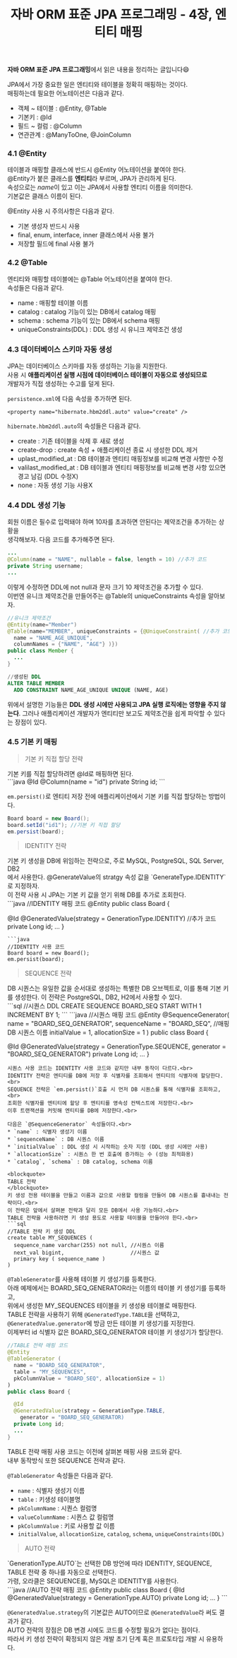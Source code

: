 ﻿---
toc: true
title:  "자바 ORM 표준 JPA 프로그래밍 - 4장, 엔티티 매핑"
last_modified_at:   2022-02-11
categories : Study
excerpt: ""
image: "https://drive.google.com/uc?id=1TrLyyAj3GYwbHIhkA2g_-KGeZUoHYWGL"
sitemap :
  changefreq : weekly
  priority : 1.0
use_math: true
---

**자바 ORM 표준 JPA 프로그래밍**에서 읽은 내용을 정리하는 글입니다😄<br>

JPA에서 가장 중요한 일은 엔티티와 테이블을 정확히 매핑하는 것이다.<br>
매핑하는데 필요한 어노테이션은 다음과 같다.<br>
* 객체 ~ 테이블 : @Entity, @Table
* 기본키 : @Id
* 필드 ~ 컬럼 : @Column
* 연관관계 : @ManyToOne, @JoinColumn

### 4.1 @Entity
테이블과 매핑할 클래스에 반드시 @Entity 어노테이션을 붙여야 한다.<br>
@Entity가 붙은 클래스를 **엔티티**라 부르며, JPA가 관리하게 된다.<br>
속성으로는 *name*이 있고 이는 JPA에서 사용할 엔티티 이름을 의미한다.<br>
기본값은 클래스 이름이 된다.<br>

@Entity 사용 시 주의사항은 다음과 같다.<br>
* 기본 생성자 반드시 사용
* final, enum, interface, inner 클래스에서 사용 불가
* 저장할 필드에 final 사용 불가

### 4.2 @Table
엔티티와 매핑할 테이블에는 @Table 어노테이션을 붙여야 한다.<br>
속성들은 다음과 같다.<br>
* name : 매핑할 테이블 이름
* catalog : catalog 기능이 있는 DB에서 catalog 매핑
* schema : schema 기능이 있는 DB에서 schema 매핑
* uniqueConstraints(DDL) : DDL 생성 시 유니크 제약조건 생성

### 4.3 데이터베이스 스키마 자동 생성
JPA는 데이터베이스 스키마를 자동 생성하는 기능을 지원한다.<br>
사용 시 **애플리케이션 실행 시점에 데이터베이스 테이블이 자동으로 생성되므로**<br>
개발자가 직접 생성하는 수고를 덜게 된다.<br>

`persistence.xml`에 다음 속성을 추가하면 된다.<br>
```
<property name="hibernate.hbm2ddl.auto" value="create" />
```
`hibernate.hbm2ddl.auto`의 속성들은 다음과 같다.<br>
* create : 기존 테이블을 삭제 후 새로 생성
* create-drop : create 속성 + 애플리케이션 종료 시 생성한 DDL 제거
* uplast_modified_at : DB 테이블과 엔티티 매핑정보를 비교해 변경 사항만 수정
* valilast_modified_at : DB 테이블과 엔티티 매핑정보를 비교해 변경 사항 있으면 경고 남김 (DDL 수정X)
* none : 자동 생성 기능 사용X

### 4.4 DDL 생성 기능
회원 이름은 필수로 입력돼야 하며 10자를 초과하면 안된다는 제약조건을 추가하는 상황을<br> 생각해보자. 다음 코드를 추가해주면 된다.<br>
```java
...
@Column(name = "NAME", nullable = false, length = 10) //추가 코드
private String username;
...
```
이렇게 수정하면 DDL에 not null과 문자 크기 10 제약조건을 추가할 수 있다.<br>
이번엔 유니크 제약조건을 만들어주는 @Table의 uniqueConstraints 속성을 알아보자.<br>
```java
//유니크 제약조건
@Entity(name="Member")
@Table(name="MEMBER", uniqueConstraints = {@UniqueConstraint( //추가 코드
  name = "NAME_AGE_UNIQUE",
  columnNames = {"NAME", "AGE"} )})
public class Member {
  ...
}
```
```sql
//생성된 DDL
ALTER TABLE MEMBER
  ADD CONSTRAINT NAME_AGE_UNIQUE UNIQUE (NAME, AGE)
```

위에서 설명한 기능들은 **DDL 생성 시에만 사용되고 JPA 실행 로직에는 영향을 주지 않는다**.
그러나 애플리케이션 개발자가 엔티티만 보고도 제약조건을 쉽게 파악할 수 있다는 장점이 있다.<br>

### 4.5 기본 키 매핑
<blockquote>
기본 키 직접 할당 전략
</blockquote>
기본 키를 직접 할당하려면 @Id로 매핑하면 된다.<br>
```java
@Id
@Column(name = "id")
private String id;
```

`em.persist()`로 엔티티 저장 전에 애플리케이션에서 기본 키를 직접 할당하는 방법이다.<br>
```java
Board board = new Board();
board.setId("id1"); //기본 키 직접 할당
em.persist(board);
```

<blockquote>
IDENTITY 전략
</blockquote>
기본 키 생성을 DB에 위임하는 전략으로, 주로 MySQL, PostgreSQL, SQL Server, DB2<br>
에서 사용한다. @GenerateValue의 stratgy 속성 값을 `GenerateType.IDENTITY`로 지정하자.<br>
이 전략 사용 시 JPA는 기본 키 값을 얻기 위해 DB를 추가로 조회한다.<br>
```java
//IDENTITY 매핑 코드
@Entity
public class Board {
  
  @Id
  @GeneratedValue(strategy = GenerationType.IDENTITY) //추가 코드
  private Long id;
  ...
}
```
```java
//IDENTITY 사용 코드
Board board = new Board();
em.persist(board);
```

<blockquote>
SEQUENCE 전략
</blockquote>
DB 시퀀스는 유일한 값을 순서대로 생성하는 특별한 DB 오브젝트로, 이를 통해 기본 키<br>
를 생성한다. 이 전략은 PostgreSQL, DB2, H2에서 사용할 수 있다.<br>
```sql
//시퀀스 DDL
CREATE SEQUENCE BOARD_SEQ START WITH 1 INCREMENT BY 1;
```
```java
//시퀀스 매핑 코드
@Entity
@SequenceGenerator(
  name = "BOARD_SEQ_GENERATOR",
  sequenceName = "BOARD_SEQ", //매핑 DB 시퀀스 이름
  initialValue = 1,
  allocationSize = 1
)
public class Board {

  @Id
  @GeneratedValue(strategy = GenerationType.SEQUENCE,
                  generator = "BOARD_SEQ_GENERATOR")
  private Long id;
  ...
}
```
시퀀스 사용 코드는 IDENTITY 사용 코드와 같지만 내부 동작이 다르다.<br>
IDENTITY 전략은 엔티티를 DB에 저장 후 식별자를 조회해서 엔티티의 식별자에 할당한다.<br>
SEQUENCE 전략은 `em.persist()`호출 시 먼저 DB 시퀀스를 통해 식별자를 조회하고,<br>
조회한 식별자를 엔티티에 할당 후 엔티티를 영속성 컨텍스트에 저장한다.<br>
이후 트랜잭션을 커밋해 엔티티를 DB에 저장한다.<br>

다음은 `@SequenceGenerator` 속성들이다.<br>
* `name` : 식별자 생성기 이름
* `sequenceName` : DB 시퀀스 이름
* `initialValue` : DDL 생성 시 시작하는 숫자 지정 (DDL 생성 시에만 사용)
* `allocationSize` : 시퀀스 한 번 호출에 증가하는 수 (성능 최적화용)
* `catalog`, `schema` : DB catalog, schema 이름

<blockquote>
TABLE 전략
</blockquote>
키 생성 전용 테이블을 만들고 이름과 값으로 사용할 컬럼을 만들어 DB 시퀀스를 흉내내는 전략이다.<br>
이 전략은 앞에서 살펴본 전략과 달리 모든 DB에서 사용 가능하다.<br>
TABLE 전략을 사용하려면 키 생성 용도로 사용할 테이블을 만들어야 한다.<br>
```sql
//TABLE 전략 키 생성 DDL
create table MY_SEQUENCES (
  sequence_name varchar(255) not null, //시퀀스 이름
  next_val bigint,                     //시퀀스 값
  primary key ( sequence_name )
)
```

`@TableGenerator`를 사용해 테이블 키 생성기를 등록한다.<br>
아래 예제에서는 BOARD_SEQ_GENERATOR라는 이름의 테이블 키 생성기를 등록하고,<br>
위에서 생성한 MY_SEQUENCES 테이블을 키 생성용 테이블로 매핑한다.<br>
TABLE 전략을 사용하기 위해 `@GeneratedType.TABLE`을 선택하고,<br>
`@GeneratedValue.generator`에 방금 만든 테이블 키 생성기를 지정한다.<br>
이제부터 id 식별자 값은 BOARD_SEQ_GENERATOR 테이블 키 생성기가 할당한다.<br>
```java
//TABLE 전략 매핑 코드
@Entity
@TableGenerator (
  name = "BOARD_SEQ_GENERATOR",
  table = "MY_SEQUENCES",
  pkColumnValue = "BOARD_SEQ", allocationSize = 1)
)
public class Board {

  @Id
  @GeneratedValue(strategy = GenerationType.TABLE,
    generator = "BOARD_SEQ_GENERATOR)
  private Long id;
  ...
}
```

TABLE 전략 매핑 사용 코드는 이전에 살펴본 매핑 사용 코드와 같다.<br>
내부 동작방식 또한 SEQUENCE 전략과 같다.<br>

`@TableGenerator` 속성들은 다음과 같다.<br>
* `name` : 식별자 생성기 이름
* `table` : 키생성 테이블명
* `pkColumnName` : 시퀀스 컬럼명
* `valueColumnName` : 시퀀스 값 컬럼명
* `pkColumnValue` : 키로 사용할 값 이름
* `initialValue`, `allocationSize`, `catalog`, `schema`, `uniqueConstraints(DDL)`

<blockquote>
AUTO 전략
</blockquote>
`GenerationType.AUTO`는 선택한 DB 방언에 따라 IDENTITY, SEQUENCE, TABLE 전략 중 하나를 자동으로 선택한다.<br>
가령, 오라클은 SEQUENCE를, MySQL은 IDENTITY를 사용한다.<br>
```java
//AUTO 전략 매핑 코드
@Entity
public class Board {
  @Id
  @GeneratedValue(strategy = GenerationType.AUTO)
  private Long id;
  ...
}
```

`@GeneratedValue.strategy`의 기본값은 AUTO이므로 `@GeneratedValue`라 써도 결과가 같다.<br>
AUTO 전략의 장점은 DB 변경 시에도 코드를 수정할 필요가 없다는 점이다.<br>
따라서 키 생성 전략이 확정되지 않은 개발 초기 단계 혹은 프로토타입 개발 시 유용하다.<br>

<script src="https://utteranc.es/client.js"
        repo="yooniversal/blog-comments"
        issue-term="pathname"
        theme="github-light"
        crossorigin="anonymous"
        async>
</script>
